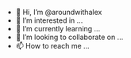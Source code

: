 - 👋 Hi, I’m @aroundwithalex
- 👀 I’m interested in ...
- 🌱 I’m currently learning ...
- 💞️ I’m looking to collaborate on ...
- 📫 How to reach me ...

<!---
aroundwithalex/aroundwithalex is a ✨ special ✨ repository because its `README.md` (this file) appears on your GitHub profile.
You can click the Preview link to take a look at your changes.
--->
